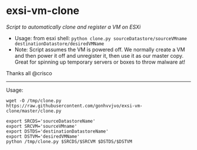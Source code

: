 # exsi-vm-clone
*Script to automatically clone and register a VM on ESXi*
- Usage: from esxi shell: `python clone.py sourceDatastore/sourceVMname destinationDatastore/desiredVMName`
- Note: Script assumes the VM is powered off. We normally create a VM and then power it off and unregister it, then use it as our master copy. Great for spinning up temporary servers or boxes to throw malware at!

Thanks all
@crisco

***
Usage:
```
wget -O /tmp/clone.py https://raw.githubusercontent.com/gonhvvjvo/exsi-vm-clone/master/clone.py

export SRCDS='sourceDatastoreName'
export SRCVM='sourceVMname'
export DSTDS='destinationDatastoreName'
export DSTVM='desiredVMName'
python /tmp/clone.py $SRCDS/$SRCVM $DSTDS/$DSTVM
```
